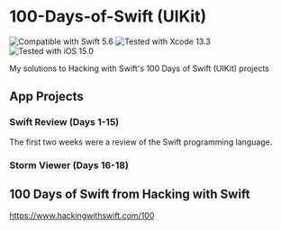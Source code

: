 # 100-Days-of-Swift (UIKit)
![Compatible with Swift 5.6][swift-version]
![Tested with Xcode 13.3][xcode-version]
![Tested with iOS 15.0][ios-version]

My solutions to Hacking with Swift's 100 Days of Swift (UIKit) projects

## App Projects

### Swift Review (Days 1-15)

The first two weeks were a review of the Swift programming language.

### Storm Viewer (Days 16-18)

## 100 Days of Swift from Hacking with Swift
https://www.hackingwithswift.com/100

[swift-version]: https://img.shields.io/badge/Swift-5.6-green.svg
[xcode-version]: https://img.shields.io/badge/Xcode-13.3-green.svg
[ios-version]: https://img.shields.io/badge/iOS-15.0-green.svg

